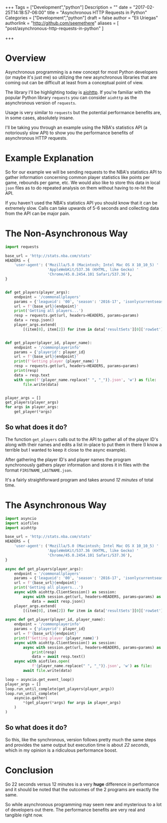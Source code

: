 +++
Tags = ["Development","python"]
Description = ""
date = "2017-02-25T14:18:57-06:00"
title = "Asynchronous HTTP Requests in Python"
Categories = ["Development","python"]
draft = false
author = "Eli Uriegas"
authorlink = "http://github.com/seemethere"
aliases = [
    "post/asynchronous-http-requests-in-python"
]

+++

# Overview

Asynchronous programming is a new concept for most Python developers (or maybe it's just me)
so utilizing the new asynchronous libraries that are coming out can be difficult at least
from a conceptual point of view.

The library I'll be highlighting today is [aiohttp](https://github.com/KeepSafe/aiohttp).
If you're familiar with the popular Python library `requests` you can consider `aiohttp` as 
the asynchronous version of `requests`.

Usage is very similar to `requests` but the potential performance benefits are, 
in some cases, absolutely insane.

I'll be taking you through an example using the NBA's statistics API (a notoriously slow API) 
to show you the performance benefits of asynchronous HTTP requests.

# Example Explanation

So for our example we will be sending requests to the NBA's statistics API to gather 
information concerning common player statistics like points per game, rebounds per game, etc. 
We would also like to store this data in local `json` files as to do repeated analysis on them 
without having to re-hit the API.

If you haven't used the NBA's statistics API you should know that it can be extremely slow.
Calls can take upwards of 5-6 seconds and collecting data from the API can be major pain.

# The Non-Asynchronous Way

```python
import requests

base_url = 'http://stats.nba.com/stats'
HEADERS = {
    'user-agent': ('Mozilla/5.0 (Macintosh; Intel Mac OS X 10_10_5) '
                   'AppleWebKit/537.36 (KHTML, like Gecko) '
                   'Chrome/45.0.2454.101 Safari/537.36'),
}


def get_players(player_args):
    endpoint = '/commonallplayers'
    params = {'leagueid': '00', 'season': '2016-17', 'isonlycurrentseason': '1'}
    url = f'{base_url}{endpoint}'
    print('Getting all players...')
    resp = requests.get(url, headers=HEADERS, params=params)
    data = resp.json()
    player_args.extend(
        [(item[0], item[2]) for item in data['resultSets'][0]['rowSet']])


def get_player(player_id, player_name):
    endpoint = '/commonplayerinfo'
    params = {'playerid': player_id}
    url = f'{base_url}{endpoint}'
    print(f'Getting player {player_name}')
    resp = requests.get(url, headers=HEADERS, params=params)
    print(resp)
    data = resp.text
    with open(f'{player_name.replace(" ", "_")}.json', 'w') as file:
        file.write(data)


player_args = []
get_players(player_args)
for args in player_args:
    get_player(*args)
```

## So what does it do?
The function `get_players` calls out to the API to gather all of the player ID's along 
with their names and edits a list in-place to put them in there (I know a terrible 
but I wanted to keep it close to the async example).

After gathering the player ID's and player names the program synchronously gathers player 
information and stores it in files with the format `FIRSTNAME_LASTNAME.json`.

It's a fairly straightforward program and takes around *12 minutes* of total time.

# The Asynchronous Way
```python
import asyncio
import aiofiles
import aiohttp

base_url = 'http://stats.nba.com/stats'
HEADERS = {
    'user-agent': ('Mozilla/5.0 (Macintosh; Intel Mac OS X 10_10_5) '
                   'AppleWebKit/537.36 (KHTML, like Gecko) '
                   'Chrome/45.0.2454.101 Safari/537.36'),
}

async def get_players(player_args):
    endpoint = '/commonallplayers'
    params = {'leagueid': '00', 'season': '2016-17', 'isonlycurrentseason': '1'}
    url = f'{base_url}{endpoint}'
    print('Getting all players...')
    async with aiohttp.ClientSession() as session:
        async with session.get(url, headers=HEADERS, params=params) as resp:
            data = await resp.json()
    player_args.extend(
        [(item[0], item[2]) for item in data['resultSets'][0]['rowSet']])

async def get_player(player_id, player_name):
    endpoint = '/commonplayerinfo'
    params = {'playerid': player_id}
    url = f'{base_url}{endpoint}'
    print(f'Getting player {player_name}')
    async with aiohttp.ClientSession() as session:
        async with session.get(url, headers=HEADERS, params=params) as resp:
            print(resp)
            data = await resp.text()
    async with aiofiles.open(
            f'{player_name.replace(" ", "_")}.json', 'w') as file:
        await file.write(data)

loop = asyncio.get_event_loop()
player_args = []
loop.run_until_complete(get_players(player_args))
loop.run_until_complete(
    asyncio.gather(
        *(get_player(*args) for args in player_args)
    )
)
```

## So what does it do?
So this, like the synchronous, version follows pretty much the same steps and provides the
same output but execution time is about *22 seconds*, which in my opinion is a ridiculous 
performance boost.

# Conclusion
So 22 seconds versus 12 minutes is a very **huge** difference in performance and it should 
be noted that the outcomes of the 2 programs are exactly the same.

So while asynchronous programming may seem new and mysterious to a lot of developers out there.
The performance benefits are very real and tangible right now.
